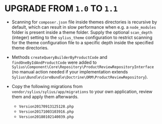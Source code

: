 # UPGRADE FROM `1.0` TO `1.1`

* Scanning for `composer.json` file inside themes directories is recursive by default, which can result in slow performance
  when e.g. a `node_modules` folder is present inside a theme folder. Supply the optional `scan_depth` (integer) setting
  to the `sylius_theme` configuration to restrict scanning for the theme configuration file to a specific depth inside
  the specified theme directories.
  
* Methods `createQueryBuilderByProductCode` and `findOneByIdAndProductCode` were added to
  `Sylius\Component\Core\Repository\ProductReviewRepositoryInterface` (no manual action needed if your implementation
  extends `Sylius\Bundle\CoreBundle\Doctrine\ORM\ProductReviewRepository`).

* Copy the following migrations from `vendor/sylius/sylius/app/migrations` to your own application, review them and apply them afterwards.
    * `Version20170913125128.php`
    * `Version20171003103916.php`
    * `Version20180102140039.php`
